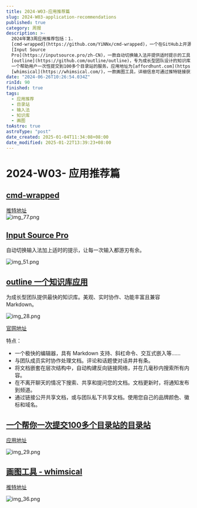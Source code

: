 ```yaml
---
title: 2024-W03-应用推荐篇
slug: 2024-W03-application-recommendations
published: true
category: 周报
description: >-
  2024年第3周应用推荐包括：1.
  [cmd-wrapped](https://github.com/YiNNx/cmd-wrapped)，一个在GitHub上开源的项目，详细信息可通过推特链接查看。2.
  [Input Source
  Pro](https://inputsource.pro/zh-CN)，一款自动切换输入法并提供适时提示的工具，提升输入效率。3.
  [outline](https://github.com/outline/outline)，专为成长型团队设计的知识库应用，支持实时协作和Markdown，官网为[getoutline.com](https://www.getoutline.com/)。4.
  一个帮助用户一次性提交到100多个目录站的服务，应用地址为[affordhunt.com](https://www.affordhunt.com/)。5.
  [whimsical](https://whimsical.com/)，一款画图工具，详细信息可通过推特链接获取。这些应用覆盖了从输入法优化到团队协作工具，再到图形设计的多方面需求。
date: "2024-06-26T10:26:54.034Z"
rinId: 90
finished: true
tags:
  - 应用推荐
  - 目录站
  - 输入法
  - 知识库
  - 画图
toAstro: true
astroType: "post"
date_created: 2025-01-04T11:34:08+08:00
date_modified: 2025-01-22T13:39:23+08:00
---
```


# 2024-W03- 应用推荐篇

## [cmd-wrapped](https://github.com/YiNNx/cmd-wrapped)

[推特地址](https://twitter.com/hitw93/status/1745801804204666924?s=12&t=UKmYswdLBh4dGuqwtKAXUA)  
![img_77.png](https://pictures.kazoottt.top/2024/01/20240118-9306b3afea23596aa44c711d2d347eec.webp)

## [Input Source Pro](https://inputsource.pro/zh-CN)

自动切换输入法加上适时的提示，让每一次输入都游刃有余。

![img_51.png](https://pictures.kazoottt.top/2024/01/20240118-8b12e8b151eb4a1863bf7a4d7db66fc3.webp)

## [outline 一个知识库应用](https://github.com/outline/outline)

为成长型团队提供最快的知识库。美观、实时协作、功能丰富且兼容 Markdown。

![img_28.png](https://pictures.kazoottt.top/2024/01/20240118-69d1a63e120ba577b39ac7928984b010.webp)

[官网地址](https://www.getoutline.com/)

特点：

- 一个极快的编辑器，具有 Markdown 支持、斜杠命令、交互式嵌入等......
- 与团队成员实时协作处理文档。评论和话题使对话井井有条。
- 将文档嵌套在层次结构中，自动构建反向链接网络，并在几毫秒内搜索所有内容。
- 在不离开聊天的情况下搜索、共享和提问您的文档。文档更新时，将通知发布到频道。
- 通过链接公开共享文档，或与团队私下共享文档。使用您自己的品牌颜色、徽标和域名。

## [一个帮你一次提交100多个目录站的目录站](https://twitter.com/readyfor2025/status/1747297388476395636?s=12&t=UKmYswdLBh4dGuqwtKAXUA)

[应用地址](https://www.affordhunt.com/)

![img_29.png](https://pictures.kazoottt.top/2024/01/20240118-7939a74326a18689d6d580b22a393763.webp)

## [画图工具 - whimsical](https://whimsical.com/)

[推特地址](https://twitter.com/blackanger/status/1747582658052522089?s=12&t=UKmYswdLBh4dGuqwtKAXUA)

![img_36.png](https://pictures.kazoottt.top/2024/01/20240118-9a461344df3bced078f11d2cc132a592.webp)
